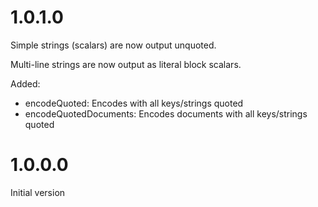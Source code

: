 # 1.0.1.0

Simple strings (scalars) are now output unquoted.

Multi-line strings are now output as literal block scalars.

Added:
  - encodeQuoted: Encodes with all keys/strings quoted
  - encodeQuotedDocuments: Encodes documents with all keys/strings quoted

# 1.0.0.0

Initial version
